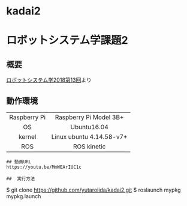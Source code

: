 # kadai2

# ロボットシステム学課題2
## 概要
[ロボットシステム学2018第13回](https://github.com/ryuichiueda/robosys2018/blob/master/13.md)より
## 動作環境

|||
|:--:|:--:|
| Raspberry Pi | Raspberry Pi Model 3B+ |
| OS | Ubuntu16.04 |
| kernel | Linux ubuntu 4.14.58-v7+ |
| ROS | ROS kinetic |
```
## 動画URL
https://youtu.be/MmWEArIUC1c

##  実行方法
```
$ git clone https://github.com/yutaroiida/kadai2.git
$ roslaunch mypkg mypkg.launch
```

